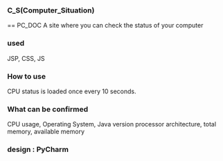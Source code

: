 ### C_S(Computer_Situation)
== PC_DOC
A site where you can check the status of your computer


### used
JSP, CSS, JS

### How to use
CPU status is loaded once every 10 seconds.


### What can be confirmed
CPU usage, Operating System, Java version
processor architecture, total memory, available memory


### design : PyCharm

